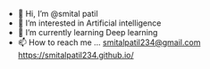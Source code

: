 - 👋 Hi, I’m @smital patil
- 👀 I’m interested in Artificial intelligence
- 🌱 I’m currently learning Deep learning
- 📫 How to reach me ...
        smitalpatil234@gmail.com                                                
        https://smitalpatil234.github.io/

<!---
smitalpatil234/smitalpatil234 is a ✨ special ✨ repository because its `README.md` (this file) appears on your GitHub profile.
You can click the Preview link to take a look at your changes.
--->
